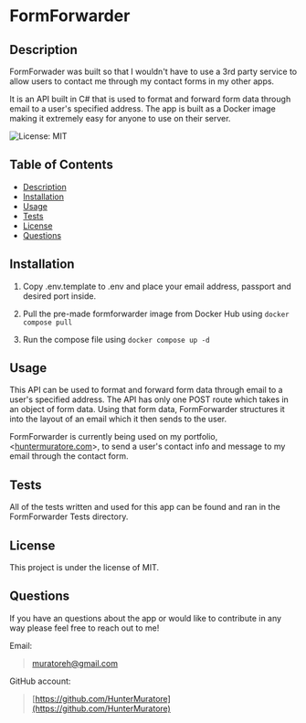 # FormForwarder

## Description

FormForwader was built so that I wouldn't have to use a 3rd party service to allow users to contact me through my contact forms in my other apps.

It is an API built in C# that is used to format and forward form data through email to a user's specified address.
The app is built as a Docker image making it extremely easy for anyone to use on their server.

![License: MIT](https://img.shields.io/badge/License-MIT-yellow.svg)

## Table of Contents

- [Description](#description)
- [Installation](#installation)
- [Usage](#usage)
- [Tests](#tests)
- [License](#license)
- [Questions](#questions)

## Installation

1. Copy .env.template to .env and place your email address, passport and desired port inside.

2. Pull the pre-made formforwarder image from Docker Hub using `docker compose pull`

3. Run the compose file using `docker compose up -d`

## Usage

This API can be used to format and forward form data through email to a user's specified address. The API has only one POST route which takes in an object of form data.
Using that form data, FormForwarder structures it into the layout of an email which it then sends to the user. 

FormForwarder is currently being used on my portfolio, <[huntermuratore.com](https://huntermuratore.com/)>, to send a user's contact info and message to my email through the contact form.

## Tests

All of the tests written and used for this app can be found and ran in the FormForwarder Tests directory.

## License

This project is under the license of MIT.

## Questions

If you have an questions about the app or would like to contribute in any way please feel free to reach out to me!

Email:
>[muratoreh@gmail.com](mailto:muratoreh@gmail.com?subject=[GitHub]%20Form%20Forwarder)

GitHub account:
>[https://github.com/HunterMuratore](https://github.com/HunterMuratore)
